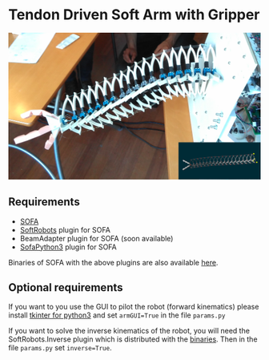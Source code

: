 # Tendon Driven Soft Arm with Gripper

![](images/softarmgripper.png)

## Requirements

- [SOFA](https://github.com/sofa-framework/sofa)
- [SoftRobots](https://github.com/SofaDefrost/SoftRobots) plugin for SOFA
- BeamAdapter plugin for SOFA (soon available)
- [SofaPython3](https://github.com/sofa-framework/SofaPython3) plugin for SOFA

Binaries of SOFA with the above plugins are also available [here](https://github.com/sofa-framework/sofa/releases).

## Optional requirements 

If you want to you use the GUI to pilot the robot (forward kinematics) please install 
[tkinter for python3](https://riptutorial.com/tkinter/example/3206/installation-or-setup) and 
set `armGUI=True` in the file `params.py`

If you want to solve the inverse kinematics of the robot, you will need the SoftRobots.Inverse plugin which is 
distributed with the [binaries](https://github.com/sofa-framework/sofa/releases). Then in the file `params.py` set `inverse=True`.

